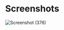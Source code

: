 # Screenshots
![Screenshot (376)](https://user-images.githubusercontent.com/70852706/229614498-eeee5e75-488b-4838-af67-df7f1373cab7.png)
